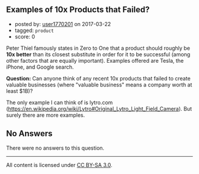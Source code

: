 ## Examples of 10x Products that Failed?

- posted by: [user1770201](https://stackexchange.com/users/1971387/user1770201) on 2017-03-22
- tagged: `product`
- score: 0

Peter Thiel famously states in Zero to One that a product should roughly be **10x better** than its closest substitute in order for it to be successful (among other factors that are equally important). Examples offered are Tesla, the iPhone, and Google search.

**Question:** Can anyone think of any recent 10x products that failed to create valuable businesses (where "valuable business" means a company worth at least $1B)? 

The only example I can think of is lytro.com (https://en.wikipedia.org/wiki/Lytro#Original_Lytro_Light_Field_Camera). But surely there are more examples.

## No Answers

There were no answers to this question.


---

All content is licensed under [CC BY-SA 3.0](https://creativecommons.org/licenses/by-sa/3.0/).
